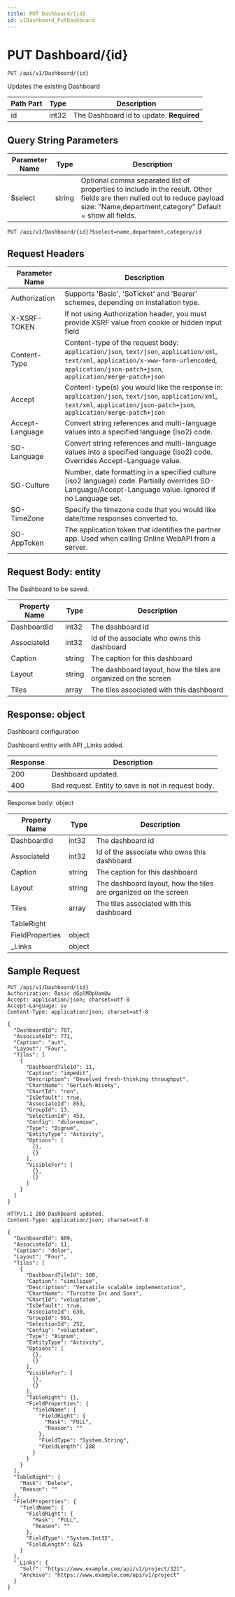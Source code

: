 ```yaml
---
title: PUT Dashboard/{id}
id: v1Dashboard_PutDashboard
---
```


# PUT Dashboard/{id}

```http
PUT /api/v1/Dashboard/{id}
```

Updates the existing Dashboard






| Path Part | Type | Description |
|-----------|------|-------------|
| id | int32 | The Dashboard id to update. **Required** |


## Query String Parameters

| Parameter Name | Type |  Description |
|----------------|------|--------------|
| $select | string |  Optional comma separated list of properties to include in the result. Other fields are then nulled out to reduce payload size: "Name,department,category" Default = show all fields. |

```http
PUT /api/v1/Dashboard/{id}?$select=name,department,category/id
```


## Request Headers

| Parameter Name | Description |
|----------------|-------------|
| Authorization  | Supports 'Basic', 'SoTicket' and 'Bearer' schemes, depending on installation type. |
| X-XSRF-TOKEN   | If not using Authorization header, you must provide XSRF value from cookie or hidden input field |
| Content-Type | Content-type of the request body: `application/json`, `text/json`, `application/xml`, `text/xml`, `application/x-www-form-urlencoded`, `application/json-patch+json`, `application/merge-patch+json` |
| Accept         | Content-type(s) you would like the response in: `application/json`, `text/json`, `application/xml`, `text/xml`, `application/json-patch+json`, `application/merge-patch+json` |
| Accept-Language | Convert string references and multi-language values into a specified language (iso2) code. |
| SO-Language | Convert string references and multi-language values into a specified language (iso2) code. Overrides Accept-Language value. |
| SO-Culture | Number, date formatting in a specified culture (iso2 language) code. Partially overrides SO-Language/Accept-Language value. Ignored if no Language set. |
| SO-TimeZone | Specify the timezone code that you would like date/time responses converted to. |
| SO-AppToken | The application token that identifies the partner app. Used when calling Online WebAPI from a server. |

## Request Body: entity  

The Dashboard to be saved. 

| Property Name | Type |  Description |
|----------------|------|--------------|
| DashboardId | int32 | The dashboard id |
| AssociateId | int32 | Id of the associate who owns this dashboard |
| Caption | string | The caption for this dashboard |
| Layout | string | The dashboard layout, how the tiles are organized on the screen |
| Tiles | array | The tiles associated with this dashboard |


## Response: object

Dashboard configuration



Dashboard entity with API _Links added.

| Response | Description |
|----------------|-------------|
| 200 | Dashboard updated. |
| 400 | Bad request. Entity to save is not in request body. |

Response body: object

| Property Name | Type |  Description |
|----------------|------|--------------|
| DashboardId | int32 | The dashboard id |
| AssociateId | int32 | Id of the associate who owns this dashboard |
| Caption | string | The caption for this dashboard |
| Layout | string | The dashboard layout, how the tiles are organized on the screen |
| Tiles | array | The tiles associated with this dashboard |
| TableRight |  |  |
| FieldProperties | object |  |
| _Links | object |  |

## Sample Request

```http!
PUT /api/v1/Dashboard/{id}
Authorization: Basic dGplMDpUamUw
Accept: application/json; charset=utf-8
Accept-Language: sv
Content-Type: application/json; charset=utf-8

{
  "DashboardId": 787,
  "AssociateId": 771,
  "Caption": "aut",
  "Layout": "Four",
  "Tiles": [
    {
      "DashboardTileId": 11,
      "Caption": "impedit",
      "Description": "Devolved fresh-thinking throughput",
      "ChartName": "Gerlach-Wisoky",
      "ChartId": "non",
      "IsDefault": true,
      "AssociateId": 853,
      "GroupId": 13,
      "SelectionId": 453,
      "Config": "doloremque",
      "Type": "Bignum",
      "EntityType": "Activity",
      "Options": [
        {},
        {}
      ],
      "VisibleFor": [
        {},
        {}
      ]
    }
  ]
}
```

```http_
HTTP/1.1 200 Dashboard updated.
Content-Type: application/json; charset=utf-8

{
  "DashboardId": 809,
  "AssociateId": 11,
  "Caption": "dolor",
  "Layout": "Four",
  "Tiles": [
    {
      "DashboardTileId": 308,
      "Caption": "similique",
      "Description": "Versatile scalable implementation",
      "ChartName": "Turcotte Inc and Sons",
      "ChartId": "voluptatem",
      "IsDefault": true,
      "AssociateId": 630,
      "GroupId": 591,
      "SelectionId": 252,
      "Config": "voluptatem",
      "Type": "Bignum",
      "EntityType": "Activity",
      "Options": [
        {},
        {}
      ],
      "VisibleFor": [
        {},
        {}
      ],
      "TableRight": {},
      "FieldProperties": {
        "fieldName": {
          "FieldRight": {
            "Mask": "FULL",
            "Reason": ""
          },
          "FieldType": "System.String",
          "FieldLength": 288
        }
      }
    }
  ],
  "TableRight": {
    "Mask": "Delete",
    "Reason": ""
  },
  "FieldProperties": {
    "fieldName": {
      "FieldRight": {
        "Mask": "FULL",
        "Reason": ""
      },
      "FieldType": "System.Int32",
      "FieldLength": 625
    }
  },
  "_Links": {
    "Self": "https://www.example.com/api/v1/project/321",
    "Archive": "https://www.example.com/api/v1/project"
  }
}
```